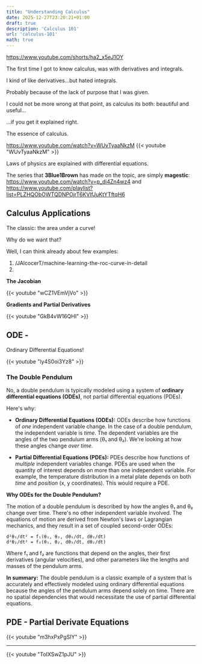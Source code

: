 ```yaml
---
title: "Understanding Calculus"
date: 2025-12-27T23:20:21+01:00
draft: true
description: 'Calculus 101'
url: 'calculus-101'
math: true
---
```


https://www.youtube.com/shorts/ha2_x5eJ1OY

The first time I got to know calculus, was with derivatives and integrals.

I kind of like derivatives...but hated integrals.

Probably because of the lack of purpose that I was given.

I could not be more wrong at that point, as calculus its both: beautiful and useful...

...if you get it explained right.

The essence of calculus.

https://www.youtube.com/watch?v=WUvTyaaNkzM
{{< youtube "WUvTyaaNkzM" >}}

Laws of physics are explained with differential equations.

The series that **3Blue1Brown** has made on the topic, are simply **magestic**: https://www.youtube.com/watch?v=p_di4Zn4wz4 and https://www.youtube.com/playlist?list=PLZHQObOWTQDNPOjrT6KVlfJuKtYTftqH6


## Calculus Applications

The classic: the area under a curve!

Why do we want that?

Well, I can think already about few examples:

1. /JAlcocerT/machine-learning-the-roc-curve-in-detail
2. 

**The Jacobian**

<!-- https://www.youtube.com/watch?v=wCZ1VEmVjVo
 -->

{{< youtube "wCZ1VEmVjVo" >}}

**Gradients and Partial Derivatives**

<!-- https://www.youtube.com/watch?v=GkB4vW16QHI -->

{{< youtube "GkB4vW16QHI" >}}


## ODE - 

Ordinary Differential Equations!

<!-- https://www.youtube.com/watch?v=ly4S0oi3Yz8 -->


{{< youtube "ly4S0oi3Yz8" >}}

### The Double Pendulum

No, a double pendulum is typically modeled using a system of **ordinary differential equations (ODEs)**, not partial differential equations (PDEs).

Here's why:

*   **Ordinary Differential Equations (ODEs):** ODEs describe how functions of *one* independent variable change. In the case of a double pendulum, the independent variable is *time*. The dependent variables are the angles of the two pendulum arms (θ₁ and θ₂).  We're looking at how these angles change *over time*.

*   **Partial Differential Equations (PDEs):** PDEs describe how functions of *multiple* independent variables change.  PDEs are used when the quantity of interest depends on more than one independent variable.  For example, the temperature distribution in a metal plate depends on both *time* and *position* (x, y coordinates).  This would require a PDE.

**Why ODEs for the Double Pendulum?**

The motion of a double pendulum is described by how the angles θ₁ and θ₂ change over time.  There's no other independent variable involved.  The equations of motion are derived from Newton's laws or Lagrangian mechanics, and they result in a set of coupled second-order ODEs:

```
d²θ₁/dt² = f₁(θ₁, θ₂, dθ₁/dt, dθ₂/dt)
d²θ₂/dt² = f₂(θ₁, θ₂, dθ₁/dt, dθ₂/dt)
```

Where f₁ and f₂ are functions that depend on the angles, their first derivatives (angular velocities), and other parameters like the lengths and masses of the pendulum arms.

**In summary:** The double pendulum is a classic example of a system that is accurately and effectively modeled using ordinary differential equations because the angles of the pendulum arms depend solely on time.  There are no spatial dependencies that would necessitate the use of partial differential equations.


## PDE - Partial Derivate Equations


{{< youtube "m3hxPxPgSIY" >}}



---


<!-- https://www.youtube.com/watch?v=ToIXSwZ1pJU -->
{{< youtube "ToIXSwZ1pJU" >}}

